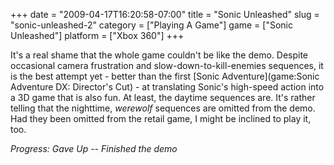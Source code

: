 +++
date = "2009-04-17T16:20:58-07:00"
title = "Sonic Unleashed"
slug = "sonic-unleashed-2"
category = ["Playing A Game"]
game = ["Sonic Unleashed"]
platform = ["Xbox 360"]
+++

It's a real shame that the whole game couldn't be like the demo.  Despite occasional camera frustration and slow-down-to-kill-enemies sequences, it is the best attempt yet - better than the first [Sonic Adventure](game:Sonic Adventure DX: Director's Cut) - at translating Sonic's high-speed action into a 3D game that is also fun.  At least, the daytime sequences are.  It's rather telling that the nighttime, <i>werewolf</i> sequences are omitted from the demo.  Had they been omitted from the retail game, I might be inclined to play it, too.

<i>Progress: Gave Up -- Finished the demo</i>